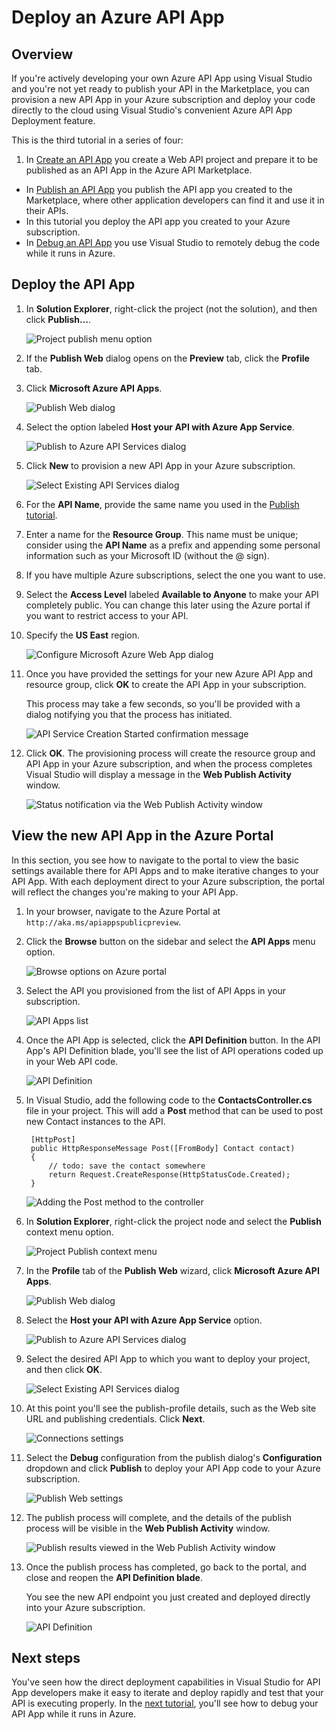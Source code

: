 <properties 
	pageTitle="Deploy an Azure API App" 
	description="Learn how to deploy an API App project to your Azure subscription." 
	services="app-service-api" 
	documentationCenter=".net" 
	authors="bradygaster" 
	manager="wpickett" 
	editor="jimbe"/>

<tags 
	ms.service="app-service-api" 
	ms.workload="web" 
	ms.tgt_pltfrm="dotnet" 
	ms.devlang="na" 
	ms.topic="article" 
	ms.date="2/19/2015" 
	ms.author="bradyg;tarcher"/>

# Deploy an Azure API App

## Overview

If you're actively developing your own Azure API App using Visual Studio and you're not yet ready to publish your API in the Marketplace, you can provision a new API App in your Azure subscription and deploy your code directly to the cloud using Visual Studio's convenient Azure API App Deployment feature. 

This is the third tutorial in a series of four:

1. In [Create an API App](../app-service-create-api-app/) you create a Web API project and prepare it to be published as an API App in the Azure API Marketplace.
* In [Publish an API App](../app-service-publish-api-app/) you publish the API app you created to the Marketplace, where other application developers can find it and use it in their APIs.
* In this tutorial you deploy the API app you created to your Azure subscription.
* In [Debug an API App](../app-service-remotely-debug-api-app/) you use Visual Studio to remotely debug the code while it runs in Azure.

## Deploy the API App 

1. In **Solution Explorer**, right-click the project (not the solution), and then click **Publish...**. 

	![Project publish menu option](./media/app-service-dotnet-deploy-api-app/20-publish-gesture.png)

2. If the **Publish Web** dialog opens on the **Preview** tab, click the **Profile** tab.

2. Click **Microsoft Azure API Apps**. 

	![Publish Web dialog](./media/app-service-dotnet-deploy-api-app/21-select-api-apps-for-publishing.png)

3. Select the option labeled **Host your API with Azure App Service**. 

	![Publish to Azure API Services dialog](./media/app-service-dotnet-deploy-api-app/22-select-host-api.png)

4. Click **New** to provision a new API App in your Azure subscription.

	![Select Existing API Services dialog](./media/app-service-dotnet-deploy-api-app/23-publish-to-apiapps.png)

5. For the **API Name**, provide the same name you used in the [Publish tutorial](../app-service-publish-api-app/).

7. Enter a name for the **Resource Group**. This name must be unique; consider using the **API Name** as a prefix and appending some personal information such as your Microsoft ID (without the @ sign).  

9. If you have multiple Azure subscriptions, select the one you want to use.

11. Select the **Access Level** labeled **Available to Anyone** to make your API completely public. You can change this later using the Azure portal if you want to restrict access to your API.

13. Specify the **US East** region.  

	![Configure Microsoft Azure Web App dialog](./media/app-service-dotnet-deploy-api-app/24-new-api-app-dialog.png)

6. Once you have provided the settings for your new Azure API App and resource group, click **OK** to create the API App in your subscription.

	This process may take a few seconds, so you'll be provided with a dialog notifying you that the process has initiated. 

	![API Service Creation Started confirmation message](./media/app-service-dotnet-deploy-api-app/25-api-provisioning-started.png)

7. Click **OK**. The provisioning process will create the resource group and API App in your Azure subscription, and when the process completes Visual Studio will display a message in the **Web Publish Activity** window. 

	![Status notification via the Web Publish Activity window](./media/app-service-dotnet-deploy-api-app/26-provisioning-success.png)

## View the new API App in the Azure Portal

In this section, you see how to navigate to the portal to view the basic settings available there for API Apps and to make iterative changes to your API App. With each deployment direct to your Azure subscription, the portal will reflect the changes you're making to your API App. 

1. In your browser, navigate to the Azure Portal at `http://aka.ms/apiappspublicpreview`. 

2. Click the **Browse** button on the sidebar and select the **API Apps** menu option.

	![Browse options on Azure portal](./media/app-service-dotnet-deploy-api-app/27-browse-in-portal.png)

3. Select the API you provisioned from the list of API Apps in your subscription.

	![API Apps list](./media/app-service-dotnet-deploy-api-app/28-view-api-list.png)

4. Once the API App is selected, click the **API Definition** button. In the API App's API Definition blade, you'll see the list of API operations coded up in your Web API code. 

	![API Definition](./media/app-service-dotnet-deploy-api-app/29-api-definition.png)

5. In Visual Studio, add the following code to the **ContactsController.cs** file in your project. This will add a **Post** method that can be used to post new Contact instances to the API. 

		[HttpPost]
		public HttpResponseMessage Post([FromBody] Contact contact)
		{
			// todo: save the contact somewhere
			return Request.CreateResponse(HttpStatusCode.Created);
		}
    
	![Adding the Post method to the controller](./media/app-service-dotnet-deploy-api-app/30-post-method-added.png)

7. In **Solution Explorer**, right-click the project node and select the **Publish** context menu option. 

	![Project Publish context menu](./media/app-service-dotnet-deploy-api-app/31-publish-gesture.png)

8. In the **Profile** tab of the **Publish Web** wizard, click **Microsoft Azure API Apps**.  

	![Publish Web dialog](./media/app-service-dotnet-deploy-api-app/32-select-api-apps.png)

9. Select the **Host your API with Azure App Service** option.

	![Publish to Azure API Services dialog](./media/app-service-dotnet-deploy-api-app/33-select-host.png)

10. Select the desired API App to which you want to deploy your project, and then click **OK**. 

	![Select Existing API Services dialog](./media/app-service-dotnet-deploy-api-app/35-select-the-web-site.png)

11. At this point you'll see the publish-profile details, such as the Web site URL and publishing credentials. Click **Next**.

	![Connections settings](./media/app-service-dotnet-deploy-api-app/36-publish-screen.png)

12. Select the **Debug** configuration from the publish dialog's **Configuration** dropdown and click **Publish** to deploy your API App code to your Azure subscription. 

	![Publish Web settings](./media/app-service-dotnet-deploy-api-app/36.5-select-debug-option.png)

13. The publish process will complete, and the details of the publish process will be visible in the **Web Publish Activity** window.

	![Publish results viewed in the Web Publish Activity window](./media/app-service-dotnet-deploy-api-app/37-publish-succeeded.png)
	
14. Once the publish process has completed, go back to the portal, and close and reopen the **API Definition blade**.

	You see the new API endpoint you just created and deployed directly into your Azure subscription.
 
	![API Definition](./media/app-service-dotnet-deploy-api-app/38-portal-with-post-method.png)

## Next steps

You've seen how the direct deployment capabilities in Visual Studio for API App developers make it easy to iterate and deploy rapidly and test that your API is executing properly. In the [next tutorial](../app-service-debug-api-app/), you'll see how to debug your API App while it runs in Azure.
